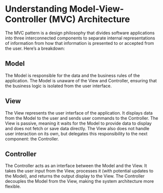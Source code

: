 # Understanding Model-View-Controller (MVC) Architecture

The MVC pattern is a design philosophy that divides software applications into three interconnected components to separate internal representations of information from how that information is presented to or accepted from the user. Here’s a breakdown:

## Model

The Model is responsible for the data and the business rules of the application. The Model is unaware of the View and Controller, ensuring that the business logic is isolated from the user interface.

## View

The View represents the user interface of the application. It displays data from the Model to the user and sends user commands to the Controller. The View is passive, meaning it waits for the Model to provide data to display and does not fetch or save data directly. The View also does not handle user interaction on its own, but delegates this responsibility to the next component: the Controller.

## Controller

The Controller acts as an interface between the Model and the View. It takes the user input from the View, processes it (with potential updates to the Model), and returns the output display to the View. The Controller decouples the Model from the View, making the system architecture more flexible.
